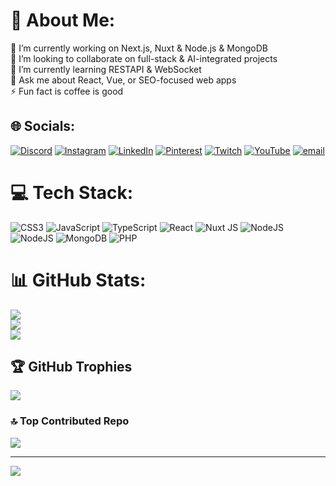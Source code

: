 # 💫 About Me:
🔭 I’m currently working on Next.js, Nuxt & Node.js & MongoDB<br>👯 I’m looking to collaborate on full-stack & AI-integrated projects<br>🌱 I’m currently learning RESTAPI & WebSocket<br>💬 Ask me about React, Vue, or SEO-focused web apps<br>⚡ Fun fact is coffee is good


## 🌐 Socials:
[![Discord](https://img.shields.io/badge/Discord-%237289DA.svg?logo=discord&logoColor=white)](https://discord.gg/ryeBDV68) [![Instagram](https://img.shields.io/badge/Instagram-%23E4405F.svg?logo=Instagram&logoColor=white)](https://instagram.com/theclient1138) [![LinkedIn](https://img.shields.io/badge/LinkedIn-%230077B5.svg?logo=linkedin&logoColor=white)](https://linkedin.com/in/enes-burak-dikici) [![Pinterest](https://img.shields.io/badge/Pinterest-%23E60023.svg?logo=Pinterest&logoColor=white)](https://pinterest.com/TheClient11) [![Twitch](https://img.shields.io/badge/Twitch-%239146FF.svg?logo=Twitch&logoColor=white)](https://twitch.tv/theclient11) [![YouTube](https://img.shields.io/badge/YouTube-%23FF0000.svg?logo=YouTube&logoColor=white)](https://youtube.com/@anmbslr) [![email](https://img.shields.io/badge/Email-D14836?logo=gmail&logoColor=white)](mailto:dikicienesburak@gmail.com) 

# 💻 Tech Stack:
![CSS3](https://img.shields.io/badge/css3-%231572B6.svg?style=for-the-badge&logo=css3&logoColor=white) ![JavaScript](https://img.shields.io/badge/javascript-%23323330.svg?style=for-the-badge&logo=javascript&logoColor=%23F7DF1E) ![TypeScript](https://img.shields.io/badge/typescript-%23007ACC.svg?style=for-the-badge&logo=typescript&logoColor=white) ![React](https://img.shields.io/badge/react-%2320232a.svg?style=for-the-badge&logo=react&logoColor=%2361DAFB) ![Nuxt JS](https://img.shields.io/badge/Nuxt-002E3B?style=for-the-badge&logo=nuxt.js&logoColor=#00DC82) ![NodeJS](https://img.shields.io/badge/node.js-6DA55F?style=for-the-badge&logo=node.js&logoColor=white) ![NodeJS](https://img.shields.io/badge/node.js-6DA55F?style=for-the-badge&logo=node.js&logoColor=white) ![MongoDB](https://img.shields.io/badge/MongoDB-%234ea94b.svg?style=for-the-badge&logo=mongodb&logoColor=white) ![PHP](https://img.shields.io/badge/php-%23777BB4.svg?style=for-the-badge&logo=php&logoColor=white)
# 📊 GitHub Stats:
![](https://github-readme-stats.vercel.app/api?username=enesburakdkc&theme=midnight-purple&hide_border=true&include_all_commits=false&count_private=false)<br/>
![](https://nirzak-streak-stats.vercel.app/?user=enesburakdkc&theme=midnight-purple&hide_border=true)<br/>
![](https://github-readme-stats.vercel.app/api/top-langs/?username=enesburakdkc&theme=midnight-purple&hide_border=true&include_all_commits=false&count_private=false&layout=compact)

## 🏆 GitHub Trophies
![](https://github-profile-trophy.vercel.app/?username=enesburakdkc&theme=radical&no-frame=true&no-bg=true&margin-w=4)

### 🔝 Top Contributed Repo
![](https://github-contributor-stats.vercel.app/api?username=enesburakdkc&limit=5&theme=dark&combine_all_yearly_contributions=true)

---
[![](https://visitcount.itsvg.in/api?id=enesburakdkc&icon=0&color=6)](https://visitcount.itsvg.in)

<!-- Proudly created with GPRM ( https://gprm.itsvg.in ) -->
